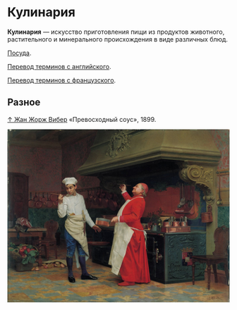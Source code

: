 # Кулинария

**Кулинария** — искусство приготовления пищи из продуктов животного, растительного и минерального происхождения в виде различных блюд.

[Посуда](kitchenware/kitchenware.md).

[Перевод терминов с английского](translation-en.md).

[Перевод терминов с французского](translation-fr.md).

## Разное

[↑ Жан Жорж Вибер](https://ru.wikipedia.org/wiki/Вибер,_Жан_Жорж) «Превосходный соус», 1899.

<img src="vibert-la-sauce-merveilleuse.jpg" />
